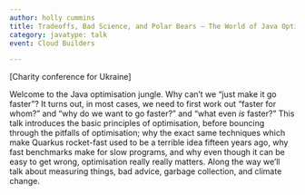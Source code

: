```yaml
---
author: holly cummins
title: Tradeoffs, Bad Science, and Polar Bears – The World of Java Optimisation
category: javatype: talk
event: Cloud Builders

---
```

[Charity conference for Ukraine]

Welcome to the Java optimisation jungle. Why can’t we “just make it go faster”? It turns out, in most cases, we need to first work out “faster for whom?” and “why do we want to go faster?” and “what even *is* faster?” This talk introduces the basic principles of optimisation, before bouncing through the pitfalls of optimisation; why the exact same techniques which make Quarkus rocket-fast used to be a terrible idea fifteen years ago, why fast benchmarks make for slow programs, and why even though it can be easy to get wrong, optimisation really really matters. Along the way we’ll talk about measuring things, bad advice, garbage collection, and climate change. 